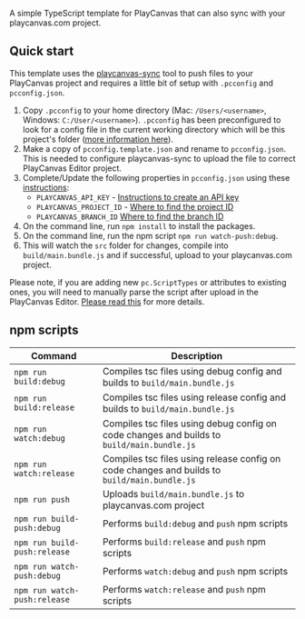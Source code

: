 A simple TypeScript template for PlayCanvas that can also sync with your playcanvas.com project.

## Quick start

This template uses the [playcanvas-sync][playcanvas-sync] tool to push files to your PlayCanvas project and requires a little bit of setup with `.pcconfig` and `pcconfig.json`.

1. Copy `.pcconfig` to your home directory (Mac: `/Users/<username>`, Windows: `C:/User/<username>`). `.pcconfig` has been preconfigured to look for a config file in the current working directory which will be this project's folder ([more information here][playcanvas-sync-pcconfig-instructions]).
2. Make a copy of `pcconfig.template.json` and rename to `pcconfig.json`. This is needed to configure playcanvas-sync to upload the file to correct PlayCanvas Editor project.
3. Complete/Update the following properties in `pcconfig.json` using these [instructions][playcanvas-sync-pcconfig-instructions]:
    - `PLAYCANVAS_API_KEY` - [Instructions to create an API key][create-api-key]
    - `PLAYCANVAS_PROJECT_ID` - [Where to find the project ID][find-project-id]
    - `PLAYCANVAS_BRANCH_ID` [Where to find the branch ID][find-branch-id]
4. On the command line, run `npm install` to install the packages.
5. On the command line, run the npm script `npm run watch-push:debug`.
6. This will watch the `src` folder for changes, compile into `build/main.bundle.js` and if successful, upload to your playcanvas.com project.

Please note, if you are adding new `pc.ScriptTypes` or attributes to existing ones, you will need to manually parse the script after upload in the PlayCanvas Editor. [Please read this][playcanvas-sync-new-script-types] for more details.

## npm scripts

| Command                      | Description                                                                                  |
|------------------------------|----------------------------------------------------------------------------------------------|
| `npm run build:debug`        | Compiles tsc files using debug config and builds to `build/main.bundle.js`                   |
| `npm run build:release`      | Compiles tsc files using release config and builds to `build/main.bundle.js`                 |
| `npm run watch:debug`        | Compiles tsc files using debug config on code changes and builds to `build/main.bundle.js`   |
| `npm run watch:release`      | Compiles tsc files using release config on code changes and builds to `build/main.bundle.js` |
| `npm run push`               | Uploads `build/main.bundle.js` to playcanvas.com project                                     |
| `npm run build-push:debug`   | Performs `build:debug` and `push` npm scripts                                                |
| `npm run build-push:release` | Performs `build:release` and `push` npm scripts                                              |
| `npm run watch-push:debug`   | Performs `watch:debug` and `push` npm scripts                                                |
| `npm run watch-push:release` | Performs `watch:release` and `push` npm scripts                                              |

[playcanvas-sync]: https://github.com/playcanvas/playcanvas-sync
[playcanvas-sync-pcconfig-instructions]: https://github.com/playcanvas/playcanvas-sync#config-variables
[playcanvas-sync-new-script-types]: https://github.com/playcanvas/playcanvas-sync#adding-new-files-as-script-components
[create-api-key]: https://developer.playcanvas.com/user-manual/api/#authorization
[find-project-id]: https://developer.playcanvas.com/user-manual/api/#project_id
[find-branch-id]: https://developer.playcanvas.com/user-manual/api/#branch_id
